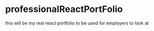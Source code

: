 # professionalReactPortFolio
this will be my real react portfolio to be used for employers to look at
